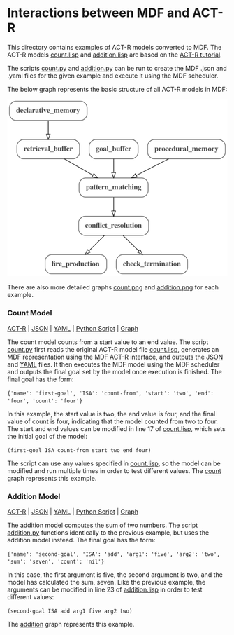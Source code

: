 # Interactions between MDF and ACT-R

This directory contains examples of ACT-R models converted to MDF. The ACT-R
models [count.lisp](count.lisp) and [addition.lisp](addition.lisp) are based on
the [ACT-R tutorial](http://act-r.psy.cmu.edu/software/).

The scripts [count.py](count.py) and [addition.py](addition.py) can be run
to create the MDF .json and .yaml files for the given example and execute it
using the MDF scheduler.

The below graph represents the basic structure of all ACT-R models in MDF:
<p align="center"><img src="actr.png" alt="actr"/></p>

There are also more detailed graphs [count.png](count.png) and
[addition.png](addition.png) for each example.

### Count Model

[ACT-R](count.lisp) | [JSON](count.json) | [YAML](count.yaml) | [Python Script](count.py) | [Graph](count.png)

The count model counts from a start value to an end value. The script
[count.py](count.py) first reads the original ACT-R model file
[count.lisp](count.lisp), generates an MDF representation using the MDF ACT-R interface, and outputs the [JSON](count.json) and [YAML](count.yaml) files. It then executes
the MDF model using the MDF scheduler and outputs the final goal set by the
model once execution is finished. The final goal has the form:

`{'name': 'first-goal', 'ISA': 'count-from', 'start': 'two', 'end': 'four', 'count': 'four'}`

In this example, the start value is two, the end value is four, and the final
value of count is four, indicating that the model counted from two to four. The
start and end values can be modified in line 17 of [count.lisp](count.lisp),
which sets the initial goal of the model:

`(first-goal ISA count-from start two end four)`

The script can use any values specified in [count.lisp](count.lisp), so the
model can be modified and run multiple times in order to test different values.
The [count](count.png) graph represents this example.

### Addition Model

[ACT-R](addition.lisp) | [JSON](addition.json) | [YAML](addition.yaml) | [Python Script](addition.py) | [Graph](addition.png)

The addition model computes the sum of two numbers. The script
[addition.py](addition.py) functions identically to the previous example, but
uses the addition model instead. The final goal has the form:

`{'name': 'second-goal', 'ISA': 'add', 'arg1': 'five', 'arg2': 'two', 'sum': 'seven', 'count': 'nil'}`

In this case, the first argument is five, the second argument is two, and the
model has calculated the sum, seven. Like the previous example, the arguments
can be modified in line 23 of [addition.lisp](addition.lisp) in order to test
different values:

`(second-goal ISA add arg1 five arg2 two)`

The [addition](addition.png) graph represents this example.
